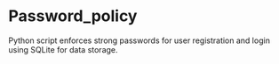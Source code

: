 # Password_policy
Python script enforces strong passwords for user registration and login using SQLite for data storage.
